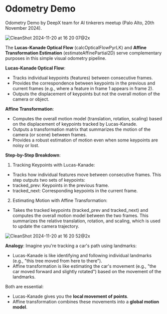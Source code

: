 # Odometry Demo

Odometry Demo by DeepX team for AI tinkerers meetup (Palo Alto, 20th November 2024).

![CleanShot 2024-11-20 at 16 20 07@2x](https://github.com/user-attachments/assets/f5e8807a-ed02-400e-8111-20a184e94d12)


The **Lucas-Kanade Optical Flow** (calcOpticalFlowPyrLK) and **Affine Transformation Estimation** (estimateAffinePartial2D) serve complementary purposes in this simple visual odometry pipeline. 

**Lucas-Kanade Optical Flow**:
* Tracks individual keypoints (features) between consecutive frames.
* Provides the correspondence between keypoints in the previous and current frames (e.g., where a feature in frame 1 appears in frame 2).
* Outputs the displacement of keypoints but not the overall motion of the camera or object.

**Affine Transformation**:
* Computes the overall motion model (translation, rotation, scaling) based on the displacement of keypoints tracked by Lucas-Kanade.
* Outputs a transformation matrix that summarizes the motion of the camera (or scene) between frames.
* Provides a robust estimation of motion even when some keypoints are noisy or lost.
  
**Step-by-Step Breakdown**:
1. Tracking Keypoints with Lucas-Kanade:
* Tracks how individual features move between consecutive frames.
This step outputs two sets of keypoints:
* tracked_prev: Keypoints in the previous frame.
* tracked_next: Corresponding keypoints in the current frame.
2. Estimating Motion with Affine Transformation:
* Takes the tracked keypoints (tracked_prev and tracked_next) and computes the overall motion model between the two frames.
This summarizes the relative translation, rotation, and scaling, which is used to update the camera trajectory.


![CleanShot 2024-11-20 at 16 20 52@2x](https://github.com/user-attachments/assets/f45d40c9-6191-4be8-be33-16b91fac768d)

**Analogy**:
Imagine you're tracking a car's path using landmarks:
* Lucas-Kanade is like identifying and following individual landmarks (e.g., "this tree moved from here to there").
* Affine transformation is like estimating the car's movement (e.g., "the car moved forward and slightly rotated") based on the movement of the landmarks.

Both are essential:
* Lucas-Kanade gives you the **local movement of points**.
* Affine transformation combines these movements into a **global motion model**.
